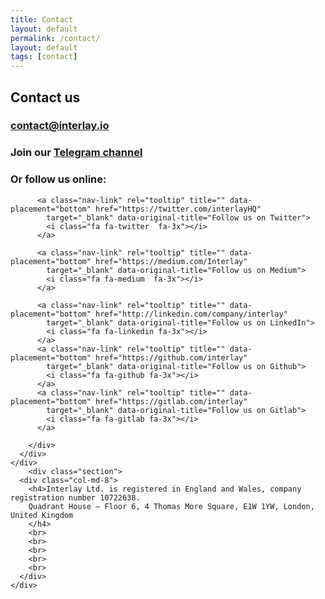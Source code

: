 ```yaml
---
title: Contact
layout: default
permalink: /contact/
layout: default
tags: [contact]
---
```


<div class="main min-vh-100">
  <div class="container">
    <div class="section text-left">
      <div class="col-md-8">
        <h2>Contact us
        </h2>
        <h3>
          <a href="mailto:contact@interlay.io" target="_blank">contact@interlay.io</a>
        </h3>
        <h3>Join our <u><a href="https://t.me/interlay">Telegram channel</a></u>
        </h3>
        <h3>Or follow us online:</h3>
        <div class="row">

          <a class="nav-link" rel="tooltip" title="" data-placement="bottom" href="https://twitter.com/interlayHQ"
            target="_blank" data-original-title="Follow us on Twitter">
            <i class="fa fa-twitter  fa-3x"></i>
          </a>

          <a class="nav-link" rel="tooltip" title="" data-placement="bottom" href="https://medium.com/Interlay"
            target="_blank" data-original-title="Follow us on Medium">
            <i class="fa fa-medium  fa-3x"></i>
          </a>

          <a class="nav-link" rel="tooltip" title="" data-placement="bottom" href="http://linkedin.com/company/interlay"
            target="_blank" data-original-title="Follow us on LinkedIn">
            <i class="fa fa-linkedin fa-3x"></i>
          </a>
          <a class="nav-link" rel="tooltip" title="" data-placement="bottom" href="https://github.com/interlay"
            target="_blank" data-original-title="Follow us on Github">
            <i class="fa fa-github fa-3x"></i>
          </a>
          <a class="nav-link" rel="tooltip" title="" data-placement="bottom" href="https://gitlab.com/interlay"
            target="_blank" data-original-title="Follow us on Gitlab">
            <i class="fa fa-gitlab fa-3x"></i>
          </a>

        </div>
      </div>
    </div>
        <div class="section">
      <div class="col-md-8">
        <h4>Interlay Ltd. is registered in England and Wales, company registration number 10722638.
        Quadrant House – Floor 6, 4 Thomas More Square, E1W 1YW, London, United Kingdom
        </h4>
        <br>
        <br>
        <br>
        <br>
        <br>
      </div>
    </div>
  </div>
</div>